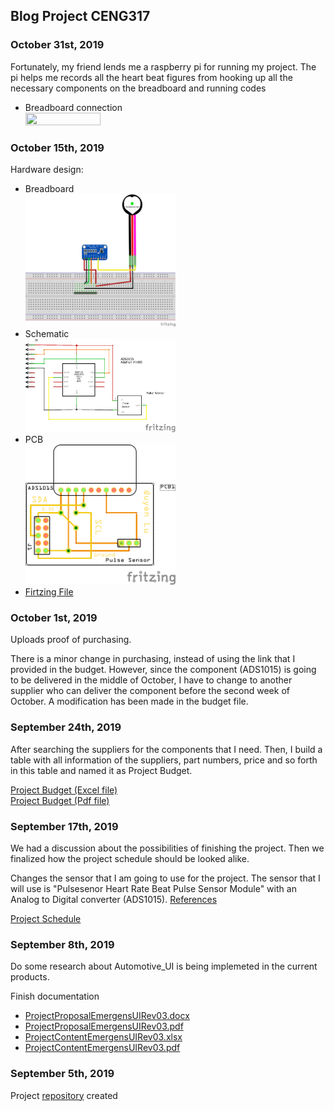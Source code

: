 <!DOCTYPE html> 
<html>
	<head>
	</head>
	<body>
		<h2>Blog Project CENG317 </h2>
		<h3>October 31st, 2019</h3> 
		<p>Fortunately, my friend lends me a raspberry pi for running my project. The pi helps me records all the heart beat figures from hooking up all the necessary components on the breadboard and running codes </p> 
		<ul>
			<li>Breadboard connection</li>
			<img src='https://github.com/qu0cquyen/Automotive_UI/blob/master/images/Breadboard_Demo.png?raw=true' width='50%' height='50%' />
		</ul>
		<h3>October 15th, 2019</h3>
		<p>Hardware design:</p>
		<ul>
			<li>Breadboard</li>
			<img src='https://raw.githubusercontent.com/qu0cquyen/Automotive_UI/master/images/ADS1105noPi_bb.png'  width='50%' height='50%'/>
			<li>Schematic</li>
			<img src='https://raw.githubusercontent.com/qu0cquyen/Automotive_UI/master/images/ADS1105noPi_schem.png' width='50%' height='50%'/>
			<li>PCB</li>
			<img src='https://raw.githubusercontent.com/qu0cquyen/Automotive_UI/master/images/ADS1105noPi_pcb.png' width='50%' height='50%'/>
			<li><a href='https://github.com/qu0cquyen/Automotive_UI/blob/master/electronics/Project_Fritzing.fzz'>Firtzing File</a>
			</li>
		</ul> 
		<h3>October 1st, 2019</h3> 
		<p>Uploads proof of purchasing.</p>
		<p>There is a minor change in purchasing, instead of using the link that I provided in the budget. However, since the component (ADS1015) is going to be delivered in the middle of October, I have to change to another supplier who can deliver the component before the second week of October. A modification has been made in the budget file.</p>
		<h3>September 24th, 2019</h3>
		<p>After searching the suppliers for the components that I need. Then, I build a table with all information of the suppliers, part numbers, price and so forth in this table and named it as Project Budget. </p>
		<a href='https://github.com/qu0cquyen/Automotive_UI/blob/master/documentation/ProjectBudget.xlsx'>Project Budget (Excel file)</a><br>
		<a href='https://github.com/qu0cquyen/Automotive_UI/blob/master/documentation/ProjectBudget.pdf'>Project Budget (Pdf file)</a>
		<h3>September 17th, 2019</h3>
		<p>We had a discussion about the possibilities of finishing the project. Then we finalized how the project schedule should be looked alike.</p>
		<p>Changes the sensor that I am going to use for the project. The sensor that I will use is "Pulsesenor Heart Rate Beat Pulse Sensor Module" with an Analog to Digital converter (ADS1015). <a href='http://udayankumar.com/2016/05/17/heart-beat-raspberry/'>References</a></p>
		<a href='https://github.com/qu0cquyen/Automotive_UI/blob/master/documentation/ProjectSchedule.pdf'>Project Schedule</a>
		<h3>September 8th, 2019</h3> 
		<p>Do some research about Automotive_UI is being implemeted in the current products.</p>
		<p>Finish documentation</p>
		<ul>
			<li><a href='https://github.com/qu0cquyen/Automotive_UI/blob/master/documentation/ProjectProposalEmergensUIRev03.docx'>ProjectProposalEmergensUIRev03.docx</a></li>
			<li><a href='https://github.com/qu0cquyen/Automotive_UI/blob/master/documentation/ProjectProposalEmergensUIRev03.pdf'>ProjectProposalEmergensUIRev03.pdf</a></li>
			<li><a href='https://github.com/qu0cquyen/Automotive_UI/blob/master/documentation/ProposalContentEmergensUIRev03.xlsx'>ProjectContentEmergensUIRev03.xlsx</a></li>
			<li><a href='https://github.com/qu0cquyen/Automotive_UI/blob/master/documentation/ProposalContentEmergensUIRev03.pdf'>ProjectContentEmergensUIRev03.pdf</a></li>
		</ul>
		<h3>September 5th, 2019</h3>
		<p>Project <a href='https://qu0cquyen.github.io/Automotive_UI/'>repository</a> created</p>
	</body>
</html> 
